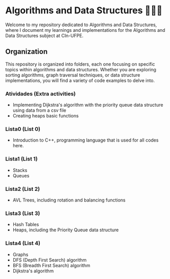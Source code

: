 # Algorithms and Data Structures 🧮👨‍💻
Welcome to my repository dedicated to Algorithms and Data Structures, where I document my learnings and implementations for the Algorithms and Data Structures subject at CIn-UFPE.

## Organization
This repository is organized into folders, each one focusing on specific topics within algorithms and data structures. Whether you are exploring sorting algorithms, graph traversal techniques, or data structure implementations, you will find a variety of code examples to delve into.

### Atividades (Extra activities)
- Implementing Dijkstra's algorithm with the priority queue data structure using data from a csv file
- Creating heaps basic functions

### Lista0 (List 0)
- Introduction to C++, programming language that is used for all codes here.

### Lista1 (List 1)
- Stacks
- Queues

### Lista2 (List 2)
- AVL Trees, including rotation and balancing functions

### Lista3 (List 3)
- Hash Tables
- Heaps, including the Priority Queue data structure

### Lista4 (List 4)
- Graphs
- DFS (Depth First Search) algorithm
- BFS (Breadth First Search) algorithm
- Dijkstra's algorithm
